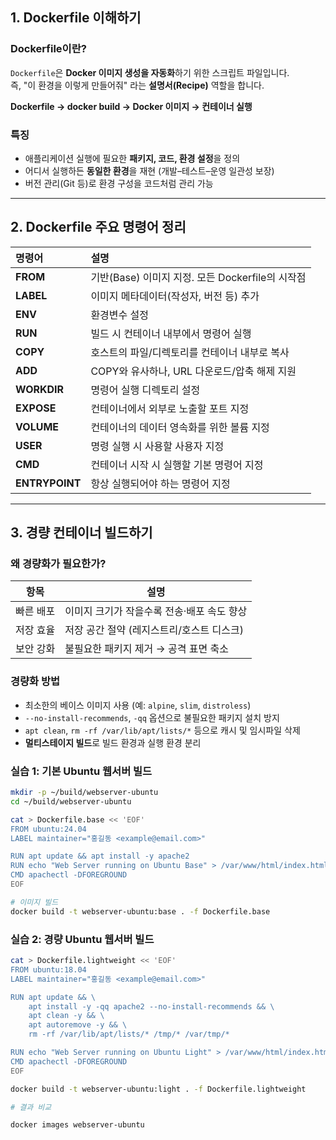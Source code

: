 ## 1. Dockerfile 이해하기

### Dockerfile이란?
`Dockerfile`은 **Docker 이미지 생성을 자동화**하기 위한 스크립트 파일입니다.  
즉, "이 환경을 이렇게 만들어줘" 라는 **설명서(Recipe)** 역할을 합니다.

**Dockerfile → docker build → Docker 이미지 → 컨테이너 실행**

### 특징
- 애플리케이션 실행에 필요한 **패키지, 코드, 환경 설정**을 정의  
- 어디서 실행하든 **동일한 환경**을 재현 (개발–테스트–운영 일관성 보장)  
- 버전 관리(Git 등)로 환경 구성을 코드처럼 관리 가능

---

## 2. Dockerfile 주요 명령어 정리

| 명령어 | 설명 |
|:--------|:------|
| **FROM** | 기반(Base) 이미지 지정. 모든 Dockerfile의 시작점 |
| **LABEL** | 이미지 메타데이터(작성자, 버전 등) 추가 |
| **ENV** | 환경변수 설정 |
| **RUN** | 빌드 시 컨테이너 내부에서 명령어 실행 |
| **COPY** | 호스트의 파일/디렉토리를 컨테이너 내부로 복사 |
| **ADD** | COPY와 유사하나, URL 다운로드/압축 해제 지원 |
| **WORKDIR** | 명령어 실행 디렉토리 설정 |
| **EXPOSE** | 컨테이너에서 외부로 노출할 포트 지정 |
| **VOLUME** | 컨테이너의 데이터 영속화를 위한 볼륨 지정 |
| **USER** | 명령 실행 시 사용할 사용자 지정 |
| **CMD** | 컨테이너 시작 시 실행할 기본 명령어 지정 |
| **ENTRYPOINT** | 항상 실행되어야 하는 명령어 지정 |

---

## 3. 경량 컨테이너 빌드하기

### 왜 경량화가 필요한가?
| 항목 | 설명 |
|------|------|
| 빠른 배포 | 이미지 크기가 작을수록 전송·배포 속도 향상 |
| 저장 효율 | 저장 공간 절약 (레지스트리/호스트 디스크) |
| 보안 강화 | 불필요한 패키지 제거 → 공격 표면 축소 |

### 경량화 방법
- 최소한의 베이스 이미지 사용 (예: `alpine`, `slim`, `distroless`)
- `--no-install-recommends`, `-qq` 옵션으로 불필요한 패키지 설치 방지
- `apt clean`, `rm -rf /var/lib/apt/lists/*` 등으로 캐시 및 임시파일 삭제
- **멀티스테이지 빌드**로 빌드 환경과 실행 환경 분리


### 실습 1: 기본 Ubuntu 웹서버 빌드
```bash
mkdir -p ~/build/webserver-ubuntu
cd ~/build/webserver-ubuntu

cat > Dockerfile.base << 'EOF'
FROM ubuntu:24.04
LABEL maintainer="홍길동 <example@email.com>"

RUN apt update && apt install -y apache2
RUN echo "Web Server running on Ubuntu Base" > /var/www/html/index.html
CMD apachectl -DFOREGROUND
EOF

# 이미지 빌드
docker build -t webserver-ubuntu:base . -f Dockerfile.base
```

### 실습 2: 경량 Ubuntu 웹서버 빌드
```bash
cat > Dockerfile.lightweight << 'EOF'
FROM ubuntu:18.04
LABEL maintainer="홍길동 <example@email.com>"

RUN apt update && \
    apt install -y -qq apache2 --no-install-recommends && \
    apt clean -y && \
    apt autoremove -y && \
    rm -rf /var/lib/apt/lists/* /tmp/* /var/tmp/*

RUN echo "Web Server running on Ubuntu Light" > /var/www/html/index.html
CMD apachectl -DFOREGROUND
EOF

docker build -t webserver-ubuntu:light . -f Dockerfile.lightweight

# 결과 비교

docker images webserver-ubuntu
```
